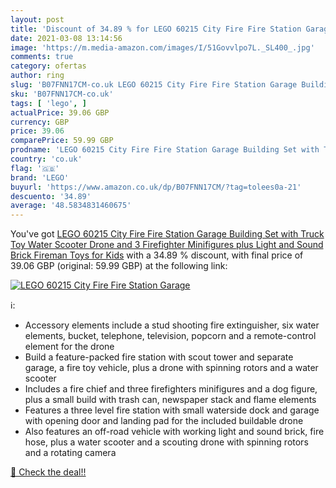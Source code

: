 ```yaml
---
layout: post
title: 'Discount of 34.89 % for LEGO 60215 City Fire Fire Station Garage'
date: 2021-03-08 13:14:56
image: 'https://m.media-amazon.com/images/I/51Govvlpo7L._SL400_.jpg'
comments: true
category: ofertas
author: ring
slug: 'B07FNN17CM-co.uk LEGO 60215 City Fire Fire Station Garage Building Set...'
sku: 'B07FNN17CM-co.uk'
tags: [ 'lego', ]
actualPrice: 39.06 GBP
currency: GBP
price: 39.06
comparePrice: 59.99 GBP
prodname: 'LEGO 60215 City Fire Fire Station Garage Building Set with Truck Toy  Water Scooter  Drone and 3 Firefighter Minifigures plus Light and Sound Brick  Fireman Toys for Kids'
country: 'co.uk'
flag: '🇬🇧'
brand: 'LEGO'
buyurl: 'https://www.amazon.co.uk/dp/B07FNN17CM/?tag=tolees0a-21'
descuento: '34.89'
average: '48.5834831460675'
---
```


You've got [LEGO 60215 City Fire Fire Station Garage Building Set with Truck Toy  Water Scooter  Drone and 3 Firefighter Minifigures plus Light and Sound Brick  Fireman Toys for Kids](https://www.amazon.co.uk/dp/B07FNN17CM/?tag=tolees0a-21) with a  34.89 % discount, with final price of 39.06 GBP (original: 59.99 GBP) at the following link:

[![LEGO 60215 City Fire Fire Station Garage](https://m.media-amazon.com/images/I/51Govvlpo7L._SL400_.jpg)](https://www.amazon.co.uk/dp/B07FNN17CM/?tag=tolees0a-21)

ℹ️:

- Accessory elements include a stud shooting fire extinguisher, six water elements, bucket, telephone, television, popcorn and a remote-control element for the drone
- Build a feature-packed fire station with scout tower and separate garage, a fire toy vehicle, plus a drone with spinning rotors and a water scooter
- Includes a fire chief and three firefighters minifigures and a dog figure, plus a small build with trash can, newspaper stack and flame elements
- Features a three level fire station with small waterside dock and garage with opening door and landing pad for the included buildable drone
- Also features an off-road vehicle with working light and sound brick, fire hose, plus a water scooter and a scouting drone with spinning rotors and a rotating camera

[🛒 Check the deal!!](https://www.amazon.co.uk/dp/B07FNN17CM/?tag=tolees0a-21)
